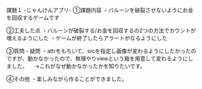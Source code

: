 課題１ -じゃんけんアプリ-
①課題内容
・バルーンを破裂させないようにお金を回収するゲームです

②工夫した点
・バルーンが破裂する/お金を回収するの2つの方法でカウントが増えるようにした
・ゲームが終了したらアラートがなるようにした

③質問・疑問
・attrをもちいて、srcを指定し画像が変わるようにしたかったのですが、動かなかったので、無理やりviewという箱を用意して変わるようにしました。
　→これがなぜ動かなかったかを知りたいです。

④その他
・楽しみながら作ることができました。